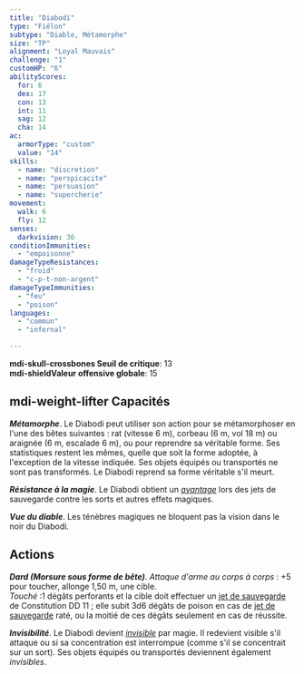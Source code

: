 ```yaml
---
title: "Diabodi"
type: "Fiélon"
subtype: "Diable, Métamorphe"
size: "TP"
alignment: "Loyal Mauvais"
challenge: "1"
customHP: "6"
abilityScores:
  for: 6
  dex: 17
  con: 13
  int: 11
  sag: 12
  cha: 14
ac:
  armorType: "custom"
  value: "14"
skills:
  - name: "discretion"
  - name: "perspicacite"
  - name: "persuasion"
  - name: "supercherie"
movement:
  walk: 6
  fly: 12
senses:
  darkvision: 36
conditionImmunities:
  - "empoisonne"
damageTypeResistances:
  - "froid"
  - "c-p-t-non-argent"
damageTypeImmunities:
  - "feu"
  - "poison"
languages:
  - "commun"
  - "infernal"

---
```

**<v-icon>mdi-skull-crossbones</v-icon> Seuil de critique**: 13      
**<v-icon>mdi-shield</v-icon>Valeur offensive globale**: 15   
## <v-icon>mdi-weight-lifter</v-icon> Capacités
_**Métamorphe**_. Le Diabodi peut utiliser son action pour se métamorphoser en l'une des bêtes suivantes : rat (vitesse 6 m), corbeau (6 m, vol 18 m) ou araignée (6 m, escalade 6 m), ou pour reprendre sa véritable forme. Ses statistiques restent les mêmes, quelle que soit la forme adoptée, à l'exception de la vitesse indiquée. Ses objets équipés ou transportés ne sont pas transformés. Le Diabodi reprend sa forme véritable s'il meurt.

_**Résistance à la magie**_. Le Diabodi obtient un [_avantage_](/utiliser-les-caracteristiques/#avantage-et-desavantage) lors des jets de sauvegarde contre les sorts et autres effets magiques.

_**Vue du diable**_. Les ténèbres magiques ne bloquent pas la vision dans le noir du Diabodi.

## Actions
_**Dard (Morsure sous forme de bête)**_. _Attaque d'arme au corps à corps_ : +5 pour toucher, allonge 1,50 m, une cible.  
_Touché_ :1 dégâts perforants et la cible doit effectuer un [jet de sauvegarde](/utiliser-les-caracteristiques/#jets-de-sauvegarde) de Constitution DD 11 ; elle subit 3d6 dégâts de poison en cas de [jet de sauvegarde](/utiliser-les-caracteristiques/#jets-de-sauvegarde) raté, ou la moitié de ces dégâts seulement en cas de réussite.

_**Invisibilité**_. Le Diabodi devient [_invisible_](/gerer-la-sante-du-personnage/#invisible) par magie. Il redevient visible s'il attaque ou si sa concentration est interrompue (comme s'il se concentrait sur un sort). Ses objets équipés ou transportés deviennent également _invisibles_.
